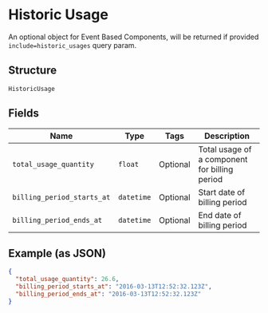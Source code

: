 
# Historic Usage

An optional object for Event Based Components, will be returned if provided `include=historic_usages` query param.

## Structure

`HistoricUsage`

## Fields

| Name | Type | Tags | Description |
|  --- | --- | --- | --- |
| `total_usage_quantity` | `float` | Optional | Total usage of a component for billing period |
| `billing_period_starts_at` | `datetime` | Optional | Start date of billing period |
| `billing_period_ends_at` | `datetime` | Optional | End date of billing period |

## Example (as JSON)

```json
{
  "total_usage_quantity": 26.6,
  "billing_period_starts_at": "2016-03-13T12:52:32.123Z",
  "billing_period_ends_at": "2016-03-13T12:52:32.123Z"
}
```


